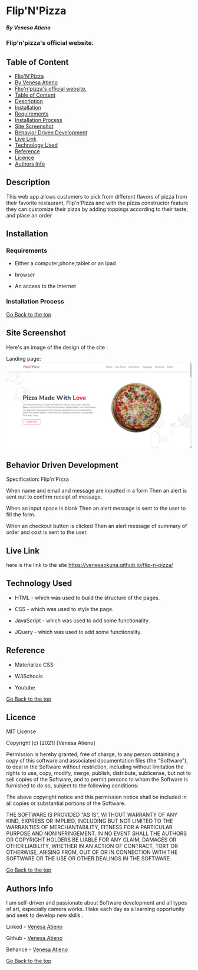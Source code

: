 # Flip'N'Pizza

##### By Venesa Atieno 
### Flip'n'pizza's official website.

## Table of Content

  - [Flip'N'Pizza](#flip-n-pizza)
  - [By Venesa Atieno](#by-venesa-atieno)
  - [Flip'n'pizza's official website.](#flip-n-pizza-official-website)
  - [Table of Content](#table-of-content)
  - [Description](#description)
  - [Installation](#installation)
  - [Requirements](#requirements)
  - [Installation Process](#installation-process)
  - [Site Screenshot](#site-screenshot)
  - [Behavior Driven Development](#behavior-driven-development)
  - [Live Link](#live-link)
  - [Technology Used](#technology-used)
  - [Reference](#reference)
  - [Licence](#licence)
  - [Authors Info](#authors-info)


## Description
<p>This web app allows customers to pick from different flavors of pizza from their favorite restaurant, Flip'n'Pizza and with the pizza constructor feature they can customize their pizza by adding toppings according to their taste, and place an order</p>




## Installation

### Requirements

* Either a computer,phone,tablet or an Ipad

* browser

* An access to the Internet


### Installation Process

[Go Back to the top](#flip-n-pizza)

## Site Screenshot

Here's an image of the design of the site :

Landing page:
![landing page](images/landing.png)



## Behavior Driven Development

Specification: Flip'n'Pizza

When name and email and message are inputted in a form 
Then an alert is sent out to confirm receipt of message.

When an input space is blank
Then an alert message is sent to the user to fill the form.

When an checkout button is clicked
Then an alert message of summary of order and cost is sent to the user.





## Live Link

here is the link to the site https://venesaokuna.github.io/flip-n-pizza/


## Technology Used

* HTML - which was used to build the structure of the pages.

* CSS - which was used to style the page.
  

* JavaScript - which was used to add some functionality.
  
* JQuery - which was used to add some functionality.


## Reference
* Materialize CSS
  
* W3Schools

* Youtube  

[Go Back to the top](#flip-n-pizza)


## Licence

MIT License

Copyright (c) [2021] [Venesa Atieno]

Permission is hereby granted, free of charge, to any person obtaining a copy
of this software and associated documentation files (the "Software"), to deal
in the Software without restriction, including without limitation the rights
to use, copy, modify, merge, publish, distribute, sublicense, but not to sell
copies of the Software, and to permit persons to whom the Software is
furnished to do so, subject to the following conditions:

The above copyright notice and this permission notice shall be included in all
copies or substantial portions of the Software.

THE SOFTWARE IS PROVIDED "AS IS", WITHOUT WARRANTY OF ANY KIND, EXPRESS OR
IMPLIED, INCLUDING BUT NOT LIMITED TO THE WARRANTIES OF MERCHANTABILITY,
FITNESS FOR A PARTICULAR PURPOSE AND NONINFRINGEMENT. IN NO EVENT SHALL THE
AUTHORS OR COPYRIGHT HOLDERS BE LIABLE FOR ANY CLAIM, DAMAGES OR OTHER
LIABILITY, WHETHER IN AN ACTION OF CONTRACT, TORT OR OTHERWISE, ARISING FROM,
OUT OF OR IN CONNECTION WITH THE SOFTWARE OR THE USE OR OTHER DEALINGS IN THE
SOFTWARE.

[Go Back to the top](#flip-n-pizza)


## Authors Info

I am self-driven and passionate about Software development and all types of art, especially camera works. I take each day as a learning opportunity and seek to develop new skills .


Linked - [Venesa Atieno](www.linkedin.com/in/venesa-atieno)

Github - [Venesa Atieno](https://github.com/VenesaOkuna)

Behance - [Venesa Atieno](https://www.behance.net/venesaatieno)

[Go Back to the top](#flip-n-pizza)
